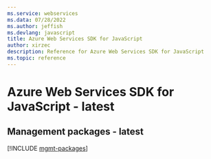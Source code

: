 ```yaml
---
ms.service: webservices
ms.data: 07/28/2022
ms.author: jeffish
ms.devlang: javascript
title: Azure Web Services SDK for JavaScript
author: xirzec
description: Reference for Azure Web Services SDK for JavaScript
ms.topic: reference
---
```

# Azure Web Services SDK for JavaScript - latest

## Management packages - latest
[!INCLUDE [mgmt-packages](web-services-mgmt-index.md)]